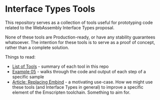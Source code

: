 # Interface Types Tools

This repository serves as a collection of tools useful for prototyping code
related to the WebAssembly Interface Types proposal.

None of these tools are Production-ready, or have any stability guarantees
whatsoever. The intention for these tools is to serve as a proof of concept,
rather than a complete solution.

Things to read:

* [List of Tools](src/Readme.md) - summary of each tool in this repo
* [Example 05](examples/05%20-%20Self%20Hosting%20%28generated%29/Readme.md) - walks through
  the code and output of each step of a specific sample
* [Article: Replacing Embind](design/article_replace_embind.md) - a motivating
  use-case. How we might use these tools (and Interface Types in general) to
  improve a specific element of the Emscripten toolchain. Something to aim for.
